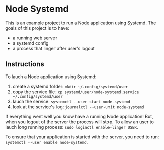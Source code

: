 # Node Systemd

This is an example project to run a Node application using Systemd.
The goals of this project is to have:

- a running web server
- a systemd config
- a process that linger after user's logout

## Instructions

To lauch a Node application using Systemd:

1. create a systemd folder: `mkdir ~/.config/systemd/user`
2. copy the service file: `cp systemd/user/node-systemd.service ~/.config/systemd/user`
3. lauch the service: `systemctl --user start node-systemd`
4. look at the service's log: `journalctl --user-unit node-systemd`

If everything went well you know have a running Node application! But, when you logout of the server
the process will stop. To allow an user to lauch long running process: `sudo loginctl enable-linger USER`.

To ensure that your application is started with the server, you need to run: `systemctl --user enable node-systemd`.
